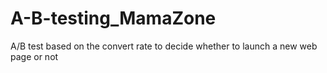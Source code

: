 # A-B-testing_MamaZone
A/B test based on the convert rate to decide whether to launch a new web page or not

